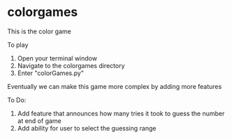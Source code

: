 # colorgames
This is the color game

To play
1.  Open your terminal window
2.  Navigate to the colorgames directory
3.  Enter "colorGames.py"


Eventually we can make this game more complex by adding more features

To Do:
1. Add feature that announces how many tries it took to guess the number at end of game
2. Add ability for user to select the guessing range


